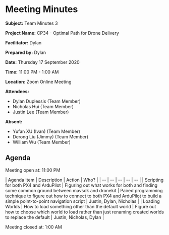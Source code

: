 # Meeting Minutes

**Subject:** Team Minutes 3

**Project Name:** CP34 - Optimal Path for Drone Delivery

**Facilitator:** Dylan

**Prepared by:** Dylan

**Date:** Thursday 17 September 2020

**Time:** 11:00 PM - 1:00 AM

**Location:** Zoom Online Meeting

**Attendees:**

* Dylan Duplessis (Team Member)
* Nicholas Hui (Team Member)
* Justin Lee (Team Member)

**Absent:**

* Yufan XU (Ivan) (Team Member)
* Derong Liu (Jimmy) (Team Member)
* William Wu (Team Member)

## Agenda

Meeting open at: 11:00 PM

| Agenda Item | Description | Action | Who? |
| -- | -- | -- | -- | -- |
| Scripting for both PX4 and ArduPilot | Figuring out what works for both and finding some common ground between mavsdk and dronekit | Paired programming technique to figure out how to connect to both PX4 and ArduPilot to build a simple point-to-point navigation script | Justin, Dylan, Nicholas |
| Loading Worlds | How to load something other than the default world | Figure out how to choose which world to load rather than just renaming created worlds to replace the default | Justin, Nicholas, Dylan |

Meeting closed at:  1:00 AM
